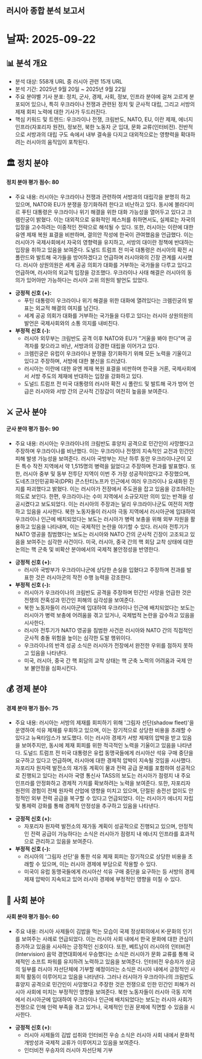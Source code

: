 ## 러시아 종합 분석 보고서
# 날짜: 2025-09-22

## 📊 분석 개요
- 분석 대상: 558개 URL 중 러시아 관련 15개 URL
- 분석 기간: 2025년 9월 20일 ~ 2025년 9월 22일
- 주요 분야별 기사 분포: 정치, 군사, 경제, 사회, 정보, 인프라 분야에 걸쳐 고르게 분포되어 있으나, 특히 우크라이나 전쟁과 관련된 정치 및 군사적 대립, 그리고 서방의 제재 회피 노력에 대한 기사가 두드러진다.
- 핵심 키워드 및 트렌드: 우크라이나 전쟁, 크림반도, NATO, EU, 이란 제재, 에너지 인프라(자포리자 원전), 정보전, 북한 노동자 군 입대, 문화 교류(인터비전). 전반적으로 서방과의 대립 구도 속에서 내부 결속을 다지고 대외적으로는 영향력을 확대하려는 러시아의 움직임이 포착된다.

## 🏛️ 정치 분야
#### 정치 분야 평가 점수: 80
- 주요 내용: 러시아는 우크라이나 전쟁과 관련하여 서방과의 대립각을 분명히 하고 있으며, NATO와 EU가 분쟁을 장기화하려 한다고 비난하고 있다. 동시에 블라디미르 푸틴 대통령은 우크라이나 위기 해결을 위한 대화 가능성을 열어두고 있다고 크렘린궁이 밝혔다. 이는 대외적으로 유화적인 제스처를 취하면서도, 실제로는 자국의 입장을 고수하려는 이중적인 전략으로 해석될 수 있다. 또한, 러시아는 이란에 대한 유엔 제재 복원 표결을 비판하며, 결의안 작성에 한국이 관여했음을 언급했다. 이는 러시아가 국제사회에서 자국의 영향력을 유지하고, 서방의 대이란 정책에 반대하는 입장을 취하고 있음을 보여준다. 도널드 트럼프 전 미국 대통령은 러시아의 확전 시 폴란드와 발트해 국가들을 방어하겠다고 언급하며 러시아와의 긴장 관계를 시사했다. 러시아 상원의원은 세계 공공 의회가 대화를 거부하는 국가들을 다루고 있다고 언급하며, 러시아의 외교적 입장을 강조했다. 우크라이나 사태 해결은 러시아의 동의가 있어야만 가능하다는 러시아 고위 의원의 발언도 있었다.
*   **긍정적 신호 (+):**
    *   푸틴 대통령이 우크라이나 위기 해결을 위한 대화에 열려있다는 크렘린궁의 발표는 외교적 해결의 여지를 남긴다.
    *   세계 공공 의회가 대화를 거부하는 국가들을 다루고 있다는 러시아 상원의원의 발언은 국제사회와의 소통 의지를 내비친다.
*   **부정적 신호 (-):**
    *   러시아 외무부는 크림반도 공격 이후 NATO와 EU가 "거울을 봐야 한다"며 공격자를 찾으라고 비난, 서방과의 강경한 대립을 이어가고 있다.
    *   크렘린궁은 유럽이 우크라이나 분쟁을 장기화하기 위해 모든 노력을 기울이고 있다고 주장하며, 서방에 대한 불신을 드러냈다.
    *   러시아는 이란에 대한 유엔 제재 복원 표결을 비판하며 한국을 거론, 국제사회에서 서방 주도의 제재에 반대하는 입장을 강화하고 있다.
    *   도널드 트럼프 전 미국 대통령의 러시아 확전 시 폴란드 및 발트해 국가 방어 언급은 러시아와 서방 간의 군사적 긴장감이 여전히 높음을 보여준다.

## ⚔️ 군사 분야
#### 군사 분야 평가 점수: 90
- 주요 내용: 러시아는 우크라이나의 크림반도 휴양지 공격으로 민간인이 사망했다고 주장하며 우크라이나를 비난했다. 이는 우크라이나 전쟁의 지속적인 교전과 민간인 피해 발생 가능성을 보여준다. 러시아 국방부는 지난 하루 동안 우크라이나군이 모든 특수 작전 지역에서 약 1,515명의 병력을 잃었다고 주장하며 전과를 발표했다. 또한, 러시아 중부 및 동부 전투단 지역이 이번 주 가장 성공적이었다고 주장했으며, 도네츠크인민공화국(DPR) 콘스탄티노프카 인근에서 여러 우크라이나 요새화된 진지를 파괴했다고 밝혔다. 이는 러시아가 전장에서 주도권을 잡고 있음을 강조하려는 의도로 보인다. 한편, 우크라이나는 수미 지역에서 소규모지만 의미 있는 반격을 성공시켰다고 보도되었다. 이는 러시아의 주장과는 달리 우크라이나군도 여전히 저항하고 있음을 시사한다. 북한 노동자들이 러시아 극동 지역에서 러시아군에 입대하여 우크라이나 인근에 배치되었다는 보도는 러시아가 병력 보충을 위해 외부 자원을 활용하고 있음을 나타내며, 이는 국제적인 논란을 야기할 수 있다. 러시아 전투기가 NATO 영공을 침범했다는 보도는 러시아와 NATO 간의 군사적 긴장이 고조되고 있음을 보여주는 심각한 사건이다. 미국, 러시아, 중국 간의 핵 회담 교착 상태에 대한 논의는 핵 군축 및 비확산 분야에서의 국제적 불안정성을 반영한다.
*   **긍정적 신호 (+):**
    *   러시아 국방부가 우크라이나군에 상당한 손실을 입혔다고 주장하며 전과를 발표한 것은 러시아군의 작전 수행 능력을 강조한다.
*   **부정적 신호 (-):**
    *   러시아가 우크라이나의 크림반도 공격을 주장하며 민간인 사망을 언급한 것은 전쟁의 잔혹성과 민간인 피해의 심각성을 보여준다.
    *   북한 노동자들이 러시아군에 입대하여 우크라이나 인근에 배치되었다는 보도는 러시아가 병력 보충에 어려움을 겪고 있거나, 국제법적 논란을 감수하고 있음을 시사한다.
    *   러시아 전투기가 NATO 영공을 침범한 사건은 러시아와 NATO 간의 직접적인 군사적 충돌 위험을 높이는 심각한 도발 행위이다.
    *   우크라이나의 반격 성공 소식은 러시아가 전장에서 완전한 우위를 점하지 못하고 있음을 나타낸다.
    *   미국, 러시아, 중국 간 핵 회담의 교착 상태는 핵 군축 노력의 어려움과 국제 안보 불안정을 심화시킨다.

## 💰 경제 분야
#### 경제 분야 평가 점수: 75
- 주요 내용: 러시아는 서방의 제재를 회피하기 위해 '그림자 선단(shadow fleet)'을 운영하여 석유 제재를 우회하고 있으며, 이는 장기적으로 상당한 비용을 초래할 수 있다고 뉴욕타임스가 보도했다. 이는 러시아 경제가 서방 제재의 압박을 받고 있음을 보여주지만, 동시에 제재 회피를 위한 적극적인 노력을 기울이고 있음을 나타낸다. 도널드 트럼프 전 미국 대통령은 유럽 동맹국들에게 러시아산 석유 구매 중단을 요구하고 있다고 언급하며, 러시아에 대한 경제적 압박이 지속될 것임을 시사했다. 자포리자 원자력 발전소의 재가동 계획이 물과 전력 공급 문제를 포함하여 성공적으로 진행되고 있다는 러시아 국영 통신사 TASS의 보도는 러시아가 점령지 내 주요 인프라를 안정화하고 경제적 가치를 확보하려는 노력을 보여준다. 또한, 자포리자 원전의 경험이 전체 원자력 산업에 영향을 미치고 있으며, 단절된 송전선 없이도 안정적인 외부 전력 공급을 복구할 수 있다고 언급되었다. 이는 러시아가 에너지 자립 및 통제력 강화를 통해 경제적 안정성을 추구하고 있음을 나타낸다.
*   **긍정적 신호 (+):**
    *   자포리자 원자력 발전소의 재가동 계획이 성공적으로 진행되고 있으며, 안정적인 전력 공급이 가능하다는 소식은 러시아가 점령지 내 에너지 인프라를 효과적으로 관리하고 있음을 보여준다.
*   **부정적 신호 (-):**
    *   러시아의 '그림자 선단'을 통한 석유 제재 회피는 장기적으로 상당한 비용을 초래할 수 있으며, 이는 러시아 경제에 부담으로 작용할 수 있다.
    *   미국이 유럽 동맹국들에게 러시아산 석유 구매 중단을 요구하는 등 서방의 경제 제재 압박이 지속되고 있어 러시아 경제에 부정적인 영향을 미칠 수 있다.

## 👥 사회 분야
#### 사회 분야 평가 점수: 60
- 주요 내용: 러시아 사제들이 김밥을 먹는 모습이 국제 정상회의에서 K-문화의 인기를 보여주는 사례로 언급되었다. 이는 러시아 사회 내에서 한국 문화에 대한 관심이 증가하고 있음을 시사하는 긍정적인 신호이다. 또한, 베트남이 러시아의 인터비전(Intervision) 음악 경연대회에서 우승했다는 소식은 러시아가 문화 교류를 통해 국제적인 소프트 파워를 유지하려 노력하고 있음을 보여준다. 인터비전 우승자가 상금의 일부를 러시아 자선단체에 기부할 예정이라는 소식은 러시아 내에서 긍정적인 사회적 활동이 이루어지고 있음을 나타낸다. 그러나 러시아가 우크라이나의 크림반도 휴양지 공격으로 민간인이 사망했다고 주장한 것은 전쟁으로 인한 민간인 피해가 러시아 사회에 미치는 부정적인 영향을 보여준다. 북한 노동자들이 러시아 극동 지역에서 러시아군에 입대하여 우크라이나 인근에 배치되었다는 보도는 러시아 사회가 전쟁으로 인해 인력 부족을 겪고 있거나, 국제적인 인권 문제에 직면할 수 있음을 시사한다.
*   **긍정적 신호 (+):**
    *   러시아 사제들의 김밥 섭취와 인터비전 우승 소식은 러시아 사회 내에서 문화적 개방성과 국제적 교류가 이루어지고 있음을 보여준다.
    *   인터비전 우승자의 러시아 자선단체 기부
